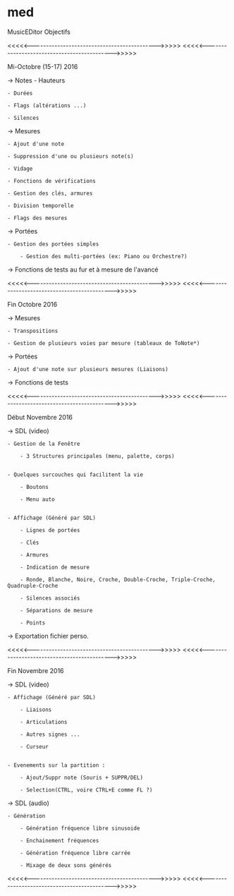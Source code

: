 # med
MusicEDitor
Objectifs


<<<<<-------------------------------------------->>>>>
<<<<<-------------------------------------------->>>>>

Mi-Octobre (15-17) 2016


-> Notes
	- Hauteurs
	
	- Durées
	
	- Flags (altérations ...)
	
	- Silences
	

-> Mesures

	- Ajout d'une note
	
	- Suppression d'une ou plusieurs note(s)
	
	- Vidage
	
	- Fonctions de vérifications
	
	- Gestion des clés, armures
	
	- Division temporelle
	
	- Flags des mesures
	

-> Portées

	- Gestion des portées simples

		- Gestion des multi-portées (ex: Piano ou Orchestre?)
	

-> Fonctions de tests au fur et à mesure de l'avancé




<<<<<-------------------------------------------->>>>>
<<<<<-------------------------------------------->>>>>



Fin Octobre 2016



-> Mesures

	- Transpositions
	
	- Gestion de plusieurs voies par mesure (tableaux de ToNote*)


-> Portées
	
	- Ajout d'une note sur plusieurs mesures (Liaisons)


-> Fonctions de tests




<<<<<-------------------------------------------->>>>>
<<<<<-------------------------------------------->>>>>



Début Novembre 2016



-> SDL (video)

	- Gestion de la Fenêtre
	
		- 3 Structures principales (menu, palette, corps)
		

	- Quelques surcouches qui facilitent la vie
	
		- Boutons
		
		- Menu auto
		

	- Affichage (Généré par SDL)
	
		- Lignes de portées
		
		- Clés
		
		- Armures
		
		- Indication de mesure
		
		- Ronde, Blanche, Noire, Croche, Double-Croche, Triple-Croche, Quadruple-Croche
		
		- Silences associés
		
		- Séparations de mesure
		
		- Points
		

-> Exportation fichier perso.



<<<<<-------------------------------------------->>>>>
<<<<<-------------------------------------------->>>>>



Fin Novembre 2016




-> SDL (video)

	- Affichage (Généré par SDL)
	
		- Liaisons
		
		- Articulations
		
		- Autres signes ...
		
		- Curseur
		

	- Evenements sur la partition :
	
		- Ajout/Suppr note (Souris + SUPPR/DEL)
		
		- Selection(CTRL, voire CTRL+E comme FL ?)


	
-> SDL (audio)

	- Génération
	
		- Génération fréquence libre sinusoide
		
		- Enchainement fréquences
		
		- Génération fréquence libre carrée
		
		- Mixage de deux sons générés




<<<<<-------------------------------------------->>>>>
<<<<<-------------------------------------------->>>>>


	
